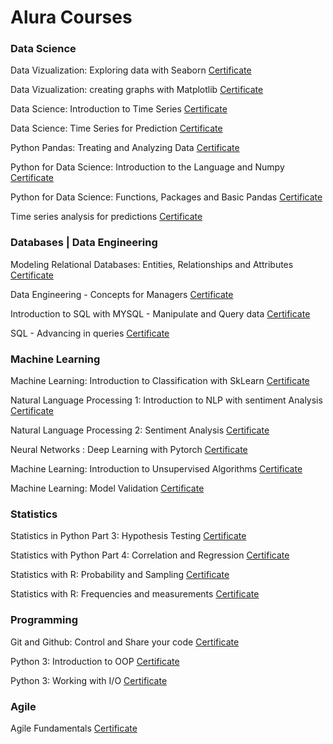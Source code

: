 # Alura Courses 

### Data Science


Data Vizualization: Exploring data with Seaborn                 [Certificate](https://cursos.alura.com.br/certificate/c02263e3-a8bf-43da-a8ba-2cf04be195d1)

Data Vizualization: creating graphs with Matplotlib             [Certificate](https://cursos.alura.com.br/certificate/0d990f40-6a97-4661-b8de-e37a8da72037)

Data Science: Introduction to Time Series                       [Certificate](https://cursos.alura.com.br/certificate/55f26fc9-f2ec-4456-9b79-af3149099f2b)

Data Science: Time Series for Prediction [Certificate](https://cursos.alura.com.br/certificate/5e1c5025-d11e-45d6-a8fb-929eec4d09fc)

Python Pandas: Treating and Analyzing Data                      [Certificate](https://cursos.alura.com.br/certificate/799c99dd-eaa2-4490-a80d-8d45c0660d6f)

Python for Data Science: Introduction to the Language and Numpy [Certificate](https://cursos.alura.com.br/certificate/2ae3b15c-37d4-4ab6-9f1d-57d5bba9a107)

Python for Data Science: Functions, Packages and Basic Pandas   [Certificate](https://cursos.alura.com.br/certificate/a786a2cf-8ebf-423f-ade8-b0bb9f003be5)

Time series analysis for predictions                            [Certificate](https://cursos.alura.com.br/certificate/5e1c5025-d11e-45d6-a8fb-929eec4d09fc)



### Databases | Data Engineering

Modeling Relational Databases: Entities, Relationships and Attributes [Certificate](https://cursos.alura.com.br/certificate/c62596ed-cdda-468e-8008-5d3d5d4f0ab0)

Data Engineering - Concepts for Managers                              [Certificate](https://cursos.alura.com.br/certificate/72d1818b-ddff-4b4c-99cf-6395b80ad21e)

Introduction to SQL with MYSQL - Manipulate and Query data            [Certificate](https://cursos.alura.com.br/certificate/5ba54312-5f5c-4ed6-b1b9-41fc4d5abe5e)

SQL - Advancing in queries                                            [Certificate](https://cursos.alura.com.br/certificate/9232149e-ca7b-4c04-9313-6523f52207d7)



### Machine Learning 

Machine Learning: Introduction to Classification with SkLearn              [Certificate](https://cursos.alura.com.br/certificate/9bf7a979-4f09-4825-be32-5222e3f3c520)

Natural Language Processing 1: Introduction to NLP with sentiment Analysis [Certificate](https://cursos.alura.com.br/certificate/36ad987a-a981-4dfa-bdd1-5ea650bdac3d)

Natural Language Processing 2: Sentiment Analysis                          [Certificate](https://cursos.alura.com.br/certificate/9ff29fae-2a22-426c-be5d-70883ba8b740)

Neural Networks : Deep Learning with Pytorch                               [Certificate](https://cursos.alura.com.br/certificate/2e649909-a716-43de-bbef-47ac88936da9)

Machine Learning: Introduction to Unsupervised Algorithms                  [Certificate](https://cursos.alura.com.br/certificate/3c853619-8a9d-4b94-83e6-c38c524bec22)

Machine Learning: Model Validation                                         [Certificate](https://cursos.alura.com.br/certificate/2e35bcf4-47bb-4202-9909-57c5f1d7d951)



### Statistics

Statistics in Python Part 3: Hypothesis Testing                           [Certificate](https://cursos.alura.com.br/certificate/5b07450b-da95-4b30-947c-e1e84b82dbd2)

Statistics with Python Part 4: Correlation and Regression                 [Certificate](https://cursos.alura.com.br/certificate/4e55a31f-9535-4893-add1-02c66da83ef9) 

Statistics with R: Probability and Sampling                               [Certificate](https://cursos.alura.com.br/certificate/c3bd630e-fd7b-4a5d-ab8c-88db038d7f7f)

Statistics with R: Frequencies and measurements                           [Certificate](https://cursos.alura.com.br/certificate/ef1cfe12-ec13-4bf7-833b-bf75a37aff09)

### Programming

Git and Github: Control and Share your code                               [Certificate](https://cursos.alura.com.br/certificate/390a22fb-b0d6-4585-a99c-4db1f5b268de)

Python 3: Introduction to OOP                                             [Certificate](https://cursos.alura.com.br/certificate/9e36ecac-a562-4398-a872-0eacfc54601e)

Python 3: Working with I/O                                                [Certificate](https://cursos.alura.com.br/certificate/ae2a2cfa-7166-408c-bff3-b58aaaa27a31)

### Agile

Agile Fundamentals [Certificate](https://cursos.alura.com.br/certificate/8fcc819f-0996-4fdb-a5bb-692c5d46525b)


